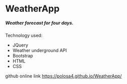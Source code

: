 # WeatherApp
##### Weather forecast for four days. 
Technology used:
- JQuery
- Weather underground API 
- Bootstrap
- HTML
- CSS 

github online link https://polosa4.github.io/WeatherApp/
